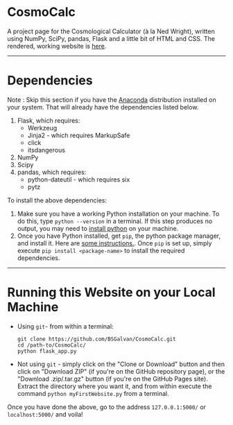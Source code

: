 # CosmoCalc
A project page for the Cosmological Calculator (à la Ned Wright), written using NumPy, SciPy, pandas, Flask and a little bit of HTML and CSS. The rendered, working website is [here](http://bsgalvan98.pythonanywhere.com/).

---

# Dependencies
Note : Skip this section if you have the [Anaconda](https://www.anaconda.com/distribution/) distribution installed on your system. That will already have the dependencies listed below.

1. Flask, which requires:
	* Werkzeug
	* Jinja2 - which requires MarkupSafe
	* click
	* itsdangerous
2. NumPy
3. Scipy
4. pandas, which requires:
	* python-dateutil - which requires six
	* pytz

To install the above dependencies:

1. Make sure you have a working Python installation on your machine. To do this, type `python --version` in a terminal. If this step produces no output, you may need to [install python](https://www.python.org/downloads/) on your machine. 
2. Once you have Python installed, get `pip`, the python package manager, and install it. Here are [some instructions.](https://pip.pypa.io/en/stable/installing/). Once `pip` is set up, simply execute `pip install <package-name>` to install the required dependencies.

---

# Running this Website on your Local Machine

- Using `git`- from within a terminal:
	```shell
	git clone https://github.com/BSGalvan/CosmoCalc.git
	cd /path-to/CosmoCalc/
	python flask_app.py
	```
- Not using `git` - simply click on the "Clone or Download" button and then click on "Download ZIP" (if you're on the GitHub repository page), or the "Download .zip/.tar.gz" button (if you're on the GitHub Pages site). Extract the directory where you want it, and from within execute the command `python myFirstWebsite.py` from a terminal.

Once you have done the above, go to the address `127.0.0.1:5000/` or `localhost:5000/` and voila!
 
